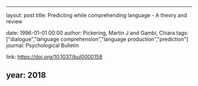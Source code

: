 ---
layout: post
title: Predicting while comprehending language - A theory and review

date: 1996-01-01 00:00
author: Pickering, Martin J and Gambi, Chiara
tags: ["dialogue","language comprehension","language production","prediction"]
journal: Psychological Bulletin

link: https://doi.org/10.1037/bul0000158

year: 2018
----